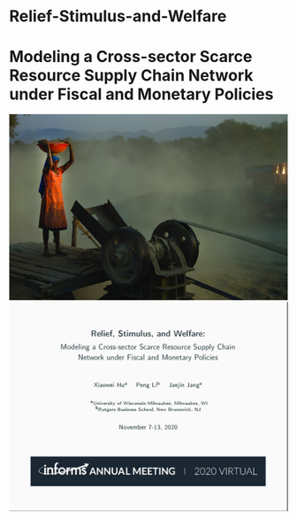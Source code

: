# Relief-Stimulus-and-Welfare

# Modeling a Cross-sector Scarce Resource Supply Chain Network under Fiscal and Monetary Policies

<img src="images/titlegraphic.jpg" width="600">


<img src="images/WA34_slide_cover_page.png" width="600"> 
